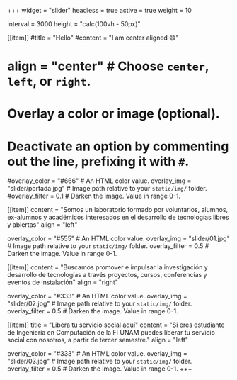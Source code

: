 +++
widget = "slider"
headless = true
active = true
weight = 10

interval = 3000
height = "calc(100vh - 50px)"

[[item]]
#title = "Hello"
#content = "I am center aligned :smile:"
#  align = "center"  # Choose `center`, `left`, or `right`.

  # Overlay a color or image (optional).
  #   Deactivate an option by commenting out the line, prefixing it with `#`.
#overlay_color = "#666"  # An HTML color value.
  overlay_img = "slider/portada.jpg"  # Image path relative to your `static/img/` folder.
#overlay_filter = 0.1  # Darken the image. Value in range 0-1.

[[item]]
  content = "Somos un laboratorio formado por voluntarios, alumnos, ex-alumnos y académicos interesados en el desarrollo de tecnologías libres y abiertas"
  align = "left"

  overlay_color = "#555"  # An HTML color value.
  overlay_img = "slider/01.jpg"  # Image path relative to your `static/img/` folder.
  overlay_filter = 0.5  # Darken the image. Value in range 0-1.

[[item]]
  content = "Buscamos promover e impulsar la investigación y desarrollo de tecnologías a través proyectos, cursos, conferencias y eventos de instalación"
  align = "right"

  overlay_color = "#333"  # An HTML color value.
  overlay_img = "slider/02.jpg"  # Image path relative to your `static/img/` folder.
  overlay_filter = 0.5  # Darken the image. Value in range 0-1.

[[item]]
  title = "Libera tu servicio social aquí"
  content = "Si eres estudiante de Ingeniería en Computación de la FI UNAM puedes liberar tu servicio social con nosotros, a partir de tercer semestre."
  align = "left"

  overlay_color = "#333"  # An HTML color value.
  overlay_img = "slider/03.jpg"  # Image path relative to your `static/img/` folder.
  overlay_filter = 0.5  # Darken the image. Value in range 0-1.
+++
